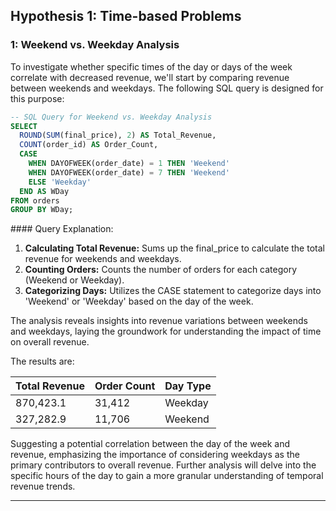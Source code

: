 ## Hypothesis 1: Time-based Problems
### 1: Weekend vs. Weekday Analysis
To investigate whether specific times of the day or days of the week correlate with decreased revenue, we'll start by comparing revenue between weekends and weekdays. The following SQL query is designed for this purpose:

```sql
-- SQL Query for Weekend vs. Weekday Analysis
SELECT
  ROUND(SUM(final_price), 2) AS Total_Revenue,
  COUNT(order_id) AS Order_Count,
  CASE
    WHEN DAYOFWEEK(order_date) = 1 THEN 'Weekend'
    WHEN DAYOFWEEK(order_date) = 7 THEN 'Weekend'
    ELSE 'Weekday'
  END AS WDay
FROM orders
GROUP BY WDay;
```

#### Query Explanation:
1. **Calculating Total Revenue:** Sums up the final_price to calculate the total revenue for weekends and weekdays.
2. **Counting Orders:** Counts the number of orders for each category (Weekend or Weekday).
3. **Categorizing Days:** Utilizes the CASE statement to categorize days into 'Weekend' or 'Weekday' based on the day of the week.

The analysis reveals insights into revenue variations between weekends and weekdays, laying the groundwork for understanding the impact of time on overall revenue.

The results are:

| Total Revenue | Order Count | Day Type |
|---------------|-------------|----------|
| 870,423.1     | 31,412      | Weekday  |
| 327,282.9     | 11,706      | Weekend  |

Suggesting a potential correlation between the day of the week and revenue, emphasizing the importance of considering weekdays as the primary contributors to overall revenue. Further analysis will delve into the specific hours of the day to gain a more granular understanding of temporal revenue trends.


---


